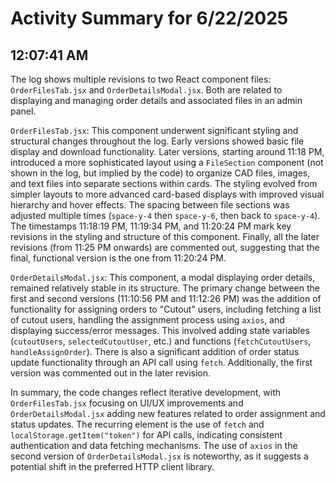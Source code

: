 # Activity Summary for 6/22/2025

## 12:07:41 AM
The log shows multiple revisions to two React component files: `OrderFilesTab.jsx` and `OrderDetailsModal.jsx`.  Both are related to displaying and managing order details and associated files in an admin panel.


`OrderFilesTab.jsx`: This component underwent significant styling and structural changes throughout the log.  Early versions showed basic file display and download functionality.  Later versions, starting around 11:18 PM, introduced a more sophisticated layout using a `FileSection` component (not shown in the log, but implied by the code) to organize CAD files, images, and text files into separate sections within cards.  The styling evolved from simpler layouts to more advanced card-based displays with improved visual hierarchy and hover effects. The spacing between file sections was adjusted multiple times (`space-y-4` then `space-y-6`, then back to `space-y-4`).  The timestamps 11:18:19 PM, 11:19:34 PM, and 11:20:24 PM mark key revisions in the styling and structure of this component.  Finally, all the later revisions (from 11:25 PM onwards) are commented out, suggesting that the final, functional version is the one from 11:20:24 PM.


`OrderDetailsModal.jsx`: This component, a modal displaying order details, remained relatively stable in its structure. The primary change between the first and second versions (11:10:56 PM and 11:12:26 PM) was the addition of functionality for assigning orders to "Cutout" users, including fetching a list of cutout users, handling the assignment process using `axios`, and displaying success/error messages.  This involved adding state variables (`cutoutUsers`, `selectedCutoutUser`, etc.) and functions (`fetchCutoutUsers`, `handleAssignOrder`). There is also a significant addition of order status update functionality through an API call using `fetch`.  Additionally, the first version was commented out in the later revision.


In summary, the code changes reflect iterative development, with `OrderFilesTab.jsx` focusing on UI/UX improvements and `OrderDetailsModal.jsx` adding new features related to order assignment and status updates.  The recurring element is the use of `fetch` and `localStorage.getItem("token")` for API calls, indicating consistent authentication and data fetching mechanisms. The use of `axios` in the second version of `OrderDetailsModal.jsx` is noteworthy, as it suggests a potential shift in the preferred HTTP client library.

